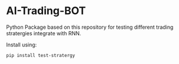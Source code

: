 # AI-Trading-BOT
 
Python Package based on this repository for testing different trading stratergies integrate with RNN.


Install using:

`pip install test-stratergy`
